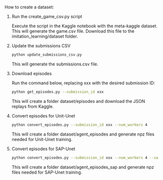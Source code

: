 How to create a dataset:

1. Run the create_game_csv.py script
   
   Execute the script in the Kaggle notebook with the 
   meta-kaggle dataset. This will generate the game.csv file. Download this 
   file to the imitation_learning/dataset folder.

2. Update the submissions CSV
   
   ```bash
   python update_submissions_csv.py
   ```
   
   This will generate the submissions.csv file.

3. Download episodes
   
   Run the command below, replacing xxx with the desired submission ID:
   ```bash
   python get_episodes.py --submission_id xxx
   ```
   
   This will create a folder dataset/episodes and download the 
   JSON replays from Kaggle.

4. Convert episodes for Unit-Unet

   ```bash
   python convert_episodes.py --submission_id xxx --num_workers 4
   ```
   
   This will create a folder dataset/agent_episodes and generate 
   npz files needed for Unit-Unet training.

5. Convert episodes for SAP-Unet
   
   ```bash
   python convert_episodes.py --submission_id xxx --num_workers 4 --sap
   ```
   
   This will create a folder dataset/agent_episodes_sap and 
   generate npz files needed for SAP-Unet training.

